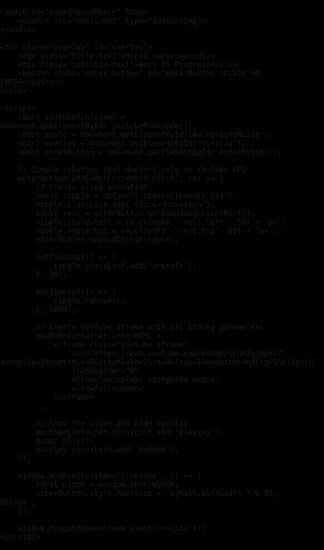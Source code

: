 <!DOCTYPE html>
<html lang="en">
<head>
    <meta charset="UTF-8">
    <meta name="viewport" content="width=device-width, initial-scale=1.0">
    <title>dread.services</title>
    <style>
        body, html {
            margin: 0;
            padding: 0;
            height: 100%;
            overflow: hidden;
            background: #000;
            font-family: 'Times New Roman', serif;
        }
        .youtube-container {
            position: fixed;
            top: 0;
            left: 0;
            width: 100%;
            height: 130%;
            opacity: 0;
            transition: opacity 1s ease-in-out;
            z-index: 1;
            pointer-events: none;
        }
        .youtube-container.playing {
            opacity: 1;
        }
        .youtube-iframe {
            width: 100%;
            height: 100%;
            border: none;
            transform: translateY(30%);
        }
        .overlay {
            position: fixed;
            top: 0;
            left: 0;
            width: 100%;
            height: 100%;
            background: #000;
            display: flex;
            flex-direction: column;
            justify-content: center;
            align-items: center;
            z-index: 2;
        }
        .overlay.hidden {
            opacity: 0;
            pointer-events: none;
            transition: opacity 1s ease-in-out;
        }
        .title-text {
            color: #ffffff;
            font-size: min(5vw, 36px);
            text-transform: uppercase;
            letter-spacing: 4px;
            margin-bottom: 20px;
            text-shadow: 0 0 8px rgba(255, 255, 255, 0.5);
        }
        .subtitle-text {
            color: #FFFF00;
            font-size: min(3vw, 24px);
            letter-spacing: 2px;
            margin-bottom: 40px;
            text-shadow: 0 0 8px rgba(255, 255, 0, 0.7);
        }
        .enter-button {
            padding: 20px 40px;
            font-size: min(5vw, 28px);
            font-weight: bold;
            color: #ffffff;
            background: linear-gradient(145deg, #1a1a1a, #333333);
            border: 2px solid #444;
            border-top: 2px solid #666;
            border-bottom: 2px solid #222;
            border-radius: 0;
            text-transform: uppercase;
            letter-spacing: 4px;
            cursor: pointer;
            position: relative;
            overflow: hidden;
            box-shadow: 0 0 20px rgba(255, 0, 0, 0.7);
            transition: all 0.3s ease;
            text-shadow: 0 0 8px rgba(255, 255, 255, 0.5);
            min-width: 250px;
            text-align: center;
        }
        .enter-button:hover {
            box-shadow: 0 0 30px rgba(255, 0, 0, 0.9);
            transform: scale(1.05);
            text-shadow: 0 0 12px rgba(255, 255, 255, 0.8);
        }
        .click-animation {
            position: absolute;
            width: 100px;
            height: 100px;
            background: radial-gradient(circle, 
                rgba(255, 0, 0, 0.8) 0%, 
                rgba(255, 0, 0, 0) 70%);
            border-radius: 50%;
            transform: scale(0);
            opacity: 0;
            pointer-events: none;
            mix-blend-mode: screen;
        }
        .animate {
            animation: ripple 1s ease-out;
        }
        @keyframes ripple {
            to {
                transform: scale(3);
                opacity: 0;
            }
        }
    </style>
</head>
<body>
    <!-- YouTube iframe container - initially empty -->
    <div id="youtubeContainer" class="youtube-container"></div>

    <audio id="backgroundMusic" loop>
        <source src="music.mp3" type="audio/mpeg">
    </audio>

    <div class="overlay" id="overlay">
        <div class="title-text">dread.services</div>
        <div class="subtitle-text">Work In Progress</div>
        <button class="enter-button" id="enterButton">CLICK TO ENTER</button>
    </div>

    <script>
        const youtubeContainer = document.getElementById('youtubeContainer');
        const music = document.getElementById('backgroundMusic');
        const overlay = document.getElementById('overlay');
        const enterButton = document.getElementById('enterButton');
        
        // Simple solution that doesn't rely on YouTube API
        enterButton.addEventListener('click', (e) => {
            // Create click animation
            const ripple = document.createElement('div');
            ripple.classList.add('click-animation');
            const rect = enterButton.getBoundingClientRect();
            ripple.style.left = (e.clientX - rect.left - 50) + 'px';
            ripple.style.top = (e.clientY - rect.top - 50) + 'px';
            enterButton.appendChild(ripple);
            
            setTimeout(() => {
                ripple.classList.add('animate');
            }, 10);
            
            setTimeout(() => {
                ripple.remove();
            }, 1000);
            
            // Create YouTube iframe with all hiding parameters
            youtubeContainer.innerHTML = `
                <iframe class="youtube-iframe" 
                    src="https://www.youtube.com/embed/sKu8Zg7Hplc?autoplay=1&controls=0&disablekb=1&fs=0&loop=1&modestbranding=1&playsinline=1&rel=0&showinfo=0&mute=1&iv_load_policy=3&cc_load_policy=0&playlist=sKu8Zg7Hplc" 
                    frameborder="0" 
                    allow="autoplay; encrypted-media" 
                    allowfullscreen>
                </iframe>
            `;
            
            // Show the video and hide overlay
            youtubeContainer.classList.add('playing');
            music.play();
            overlay.classList.add('hidden');
        });

        window.addEventListener('resize', () => {
            const width = window.innerWidth;
            enterButton.style.fontSize = `${Math.min(width * 0.05, 28)}px`;
        });

        window.dispatchEvent(new Event('resize'));
    </script>
</body>
</html>
